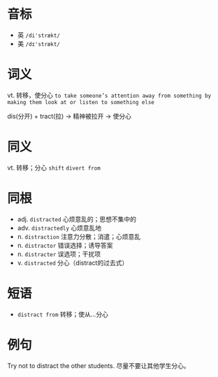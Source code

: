 # 音标

- 英 `/di'strækt/`
- 美 `/dɪ'strækt/`

# 词义

vt. 转移，使分心
`to take someone’s attention away from something by making them look at or listen to something else`



dis(分开) + tract(拉) → 精神被拉开 → 使分心

# 同义

vt. 转移；分心
`shift` `divert from`

# 同根

- adj. `distracted` 心烦意乱的；思想不集中的
- adv. `distractedly` 心烦意乱地
- n. `distraction` 注意力分散；消遣；心烦意乱
- n. `distractor` 错误选择；诱导答案
- n. `distracter` 误选项；干扰项
- v. `distracted` 分心（distract的过去式）

# 短语

- `distract from` 转移；使从…分心

# 例句

Try not to distract the other students.
尽量不要让其他学生分心。


